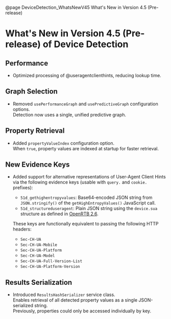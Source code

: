 @page DeviceDetection_WhatsNewV45 What's New in Version 4.5 (Pre-release)

# What's New in Version 4.5 (Pre-release) of Device Detection

## Performance

- Optimized processing of @useragentclienthints, reducing lookup time.

## Graph Selection

- Removed `usePerformanceGraph` and `usePredictiveGraph` configuration options.  
  Detection now uses a single, unified predictive graph.

## Property Retrieval

- Added `propertyValueIndex` configuration option.  
  When `true`, property values are indexed at startup for faster retrieval.

## New Evidence Keys

- Added support for alternative representations of User-Agent Client Hints via the following evidence keys (usable with `query.` and `cookie.` prefixes):
  - `51d_gethighentropyvalues`: Base64-encoded JSON string from `JSON.stringify()` of the `getHighEntropyValues()` JavaScript call.
  - `51d_structureduseragent`: Plain JSON string using the `device.sua` structure as defined in [OpenRTB 2.6](https://iabtechlab.com/standards/openrtb/).
  
  These keys are functionally equivalent to passing the following HTTP headers:
  - `Sec-CH-UA`  
  - `Sec-CH-UA-Mobile`  
  - `Sec-CH-UA-Platform`  
  - `Sec-CH-UA-Model`  
  - `Sec-CH-UA-Full-Version-List`  
  - `Sec-CH-UA-Platform-Version`

## Results Serialization

- Introduced `ResultsHashSerializer` service class.  
  Enables retrieval of all detected property values as a single JSON-serialized string.  
  Previously, properties could only be accessed individually by key.
